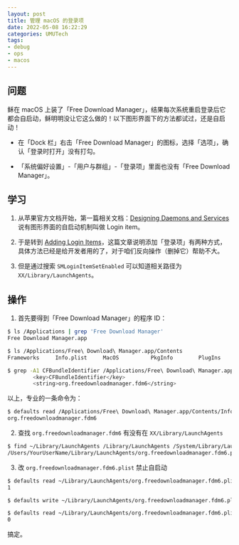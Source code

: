 ```yaml
---
layout: post
title: 管理 macOS 的登录项
date: 2022-05-08 16:22:29
categories: UMUTech
tags:
- debug
- ops
- macos
---
```

## 问题

稣在 macOS 上装了「Free Download Manager」，结果每次系统重启登录后它都会自启动，稣明明没让它这么做的！以下图形界面下的方法都试过，还是自启动！

- 在「Dock 栏」右击「Free Download Manager」的图标，选择「选项」，确认「登录时打开」没有打勾。

- 「系统偏好设置」-「用户与群组」-「登录项」里面也没有「Free Download Manager」。

## 学习

1. 从苹果官方文档开始，第一篇相关文档：[Designing Daemons and Services](https://developer.apple.com/library/archive/documentation/MacOSX/Conceptual/BPSystemStartup/Chapters/DesigningDaemons.html#//apple_ref/doc/uid/10000172i-SW4-BBCBHBFB) 说有图形界面的自启动机制叫做 Login item。

2. 于是转到 [Adding Login Items](https://developer.apple.com/library/archive/documentation/MacOSX/Conceptual/BPSystemStartup/Chapters/CreatingLoginItems.html#//apple_ref/doc/uid/10000172i-SW5-BAJJBJEG)，这篇文章说明添加「登录项」有两种方式，具体方法已经是给开发者用的了，对于咱们反向操作（删掉它）帮助不大。

3. 但是通过搜索 `SMLoginItemSetEnabled` 可以知道相关路径为 `XX/Library/LaunchAgents`。

## 操作

1. 首先要得到「Free Download Manager」的程序 ID：

```sh
$ ls /Applications | grep 'Free Download Manager'
Free Download Manager.app

$ ls /Applications/Free\ Download\ Manager.app/Contents
Frameworks     Info.plist     MacOS          PkgInfo        PlugIns        Resources      _CodeSignature translations

$ grep -A1 CFBundleIdentifier /Applications/Free\ Download\ Manager.app/Contents/Info.plist
        <key>CFBundleIdentifier</key>
        <string>org.freedownloadmanager.fdm6</string>
```

以上，专业的一条命令为：

```sh
$ defaults read /Applications/Free\ Download\ Manager.app/Contents/Info.plist CFBundleIdentifier
org.freedownloadmanager.fdm6
```

2. 查找 `org.freedownloadmanager.fdm6` 有没有在 `XX/Library/LaunchAgents`

```sh
$ find ~/Library/LaunchAgents /Library/LaunchAgents /System/Library/LaunchAgents -name org.freedownloadmanager.fdm6\*
/Users/YourUserName/Library/LaunchAgents/org.freedownloadmanager.fdm6.plist
```

3. 改 `org.freedownloadmanager.fdm6.plist` 禁止自启动

```sh
$ defaults read ~/Library/LaunchAgents/org.freedownloadmanager.fdm6.plist RunAtLoad
1

$ defaults write ~/Library/LaunchAgents/org.freedownloadmanager.fdm6.plist RunAtLoad 0

$ defaults read ~/Library/LaunchAgents/org.freedownloadmanager.fdm6.plist RunAtLoad
0
```

搞定。

